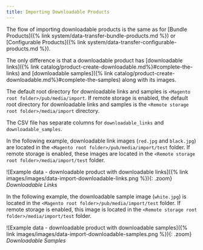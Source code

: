```yaml
---
title: Importing Downloadable Products
---
```


The flow of importing downloadable products is the same as for [Bundle Products]({% link system/data-transfer-bundle-products.md %}) or [Configurable Products]({% link system/data-transfer-configurable-products.md %}).

The only difference is that a downloadable product has [downloadable links]({% link catalog/product-create-downloadable.md%}#complete-the-links) and [downloadable samples]({% link catalog/product-create-downloadable.md%}#complete-the-samples) along with its images.

The default root directory for downloadable links and samples is `<Magento root folder>/pub/media/import`. If remote storage is enabled, the default root directory for downloadable links and samples is the `<Remote storage root folder>/media/import` directory.

The CSV file has separate columns for `downloadable_links` and `downloadable_samples`.

In the following example, downloadable link images (`red.jpg` and `black.jpg`) are located in the `<Magento root folder>/pub/media/import/test` folder. If remote storage is enabled, these images are located in the `<Remote storage root folder>/media/import/test` folder.

![Example data - downloadable product with downloadable links]({% link images/images/data-import-downloadable-links.png %}){: .zoom}
_Downloadable Links_

In the following example, the downloadable sample image (`white.jpg`) is located in the `<Magento root folder>/pub/media/import/test` folder. If remote storage is enabled, this image is located in the `<Remote storage root folder>/media/import/test` folder.

![Example data - downloadable product with downloadable samples]({% link images/images/data-import-downloadable-samples.png %}){: .zoom}
_Downloadable Samples_
